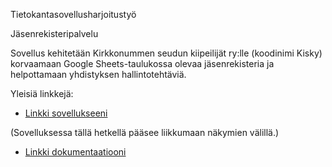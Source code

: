 Tietokantasovellusharjoitustyö

Jäsenrekisteripalvelu

Sovellus kehitetään Kirkkonummen seudun kiipeilijät ry:lle (koodinimi Kisky) korvaamaan Google Sheets-taulukossa olevaa jäsenrekisteria ja helpottamaan yhdistyksen hallintotehtäviä.

Yleisiä linkkejä:

* [Linkki sovellukseeni](http://evly.users.cs.helsinki.fi/kisky/)

(Sovelluksessa tällä hetkellä pääsee liikkumaan näkymien välillä.)

* [Linkki dokumentaatiooni](https://docs.google.com/document/d/1jf1lrgJPD2W91Zcf93h8SzKI2unxPkn0C3lFbOkwTTA/edit?usp=sharing)



